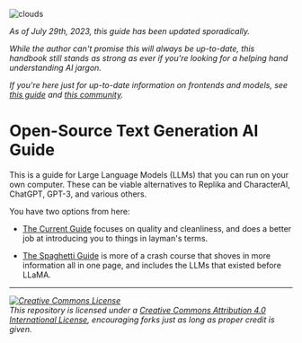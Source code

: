 ![clouds](https://user-images.githubusercontent.com/55674863/233225413-72efd34a-1cfa-4f49-b100-01d6c40287ec.jpg)

*As of July 29th, 2023, this guide has been updated sporadically.*

*While the author can't promise this will always be up-to-date, this handbook still stands as strong as ever if you're looking for a helping hand understanding AI jargon.*

*If you're here just for up-to-date information on frontends and models, see [this guide](https://github.com/underlines/awesome-marketing-datascience/blob/master/README.md) and [this community](https://old.reddit.com/r/LocalLLaMA/).*

# Open-Source Text Generation AI Guide

This is a guide for Large Language Models (LLMs) that you can run on your own computer. These can be viable alternatives to Replika and CharacterAI, ChatGPT, GPT-3, and various others.

You have two options from here:

- [The Current Guide](https://github.com/Crataco/ai-guide/blob/main/guide/frontends.md) focuses on quality and cleanliness, and does a better job at introducing you to things in layman's terms.
 
- [The Spaghetti Guide](https://github.com/Crataco/ai-guide/blob/main/guide/original.md) is more of a crash course that shoves in more information all in one page, and includes the LLMs that existed before LLaMA.

* * *

_<a rel="license" href="http://creativecommons.org/licenses/by/4.0/"><img alt="Creative Commons License" style="border-width:0" src="https://i.creativecommons.org/l/by/4.0/88x31.png" /></a><br />This repository is licensed under a <a rel="license" href="http://creativecommons.org/licenses/by/4.0/">Creative Commons Attribution 4.0 International License</a>, encouraging forks just as long as proper credit is given._
